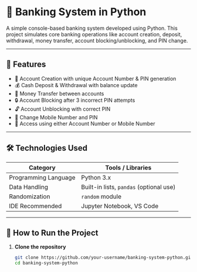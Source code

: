 # 🏦 Banking System in Python

A simple console-based banking system developed using Python. This project simulates core banking operations like account creation, deposit, withdrawal, money transfer, account blocking/unblocking, and PIN change.

---

## 📌 Features 

- 🔐 Account Creation with unique Account Number & PIN generation
- 💰 Cash Deposit & Withdrawal with balance update
- 🔄 Money Transfer between accounts
- 🔒 Account Blocking after 3 incorrect PIN attempts
- 🔓 Account Unblocking with correct PIN
- 🔄 Change Mobile Number and PIN
- 📱 Access using either Account Number or Mobile Number

---

## 🛠️ Technologies Used

| Category              | Tools / Libraries |
|-----------------------|------------------|
| Programming Language  | Python 3.x        |
| Data Handling         | Built-in lists, `pandas` (optional use) |
| Randomization         | `random` module   |
| IDE Recommended       | Jupyter Notebook, VS Code |

---

## 🚀 How to Run the Project

1. **Clone the repository**  
   ```bash
   git clone https://github.com/your-username/banking-system-python.git
   cd banking-system-python
